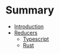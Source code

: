 # Summary

- [Introduction](./introduction.md)
- [Reducers](./reducers/README.md)
    - [Typescript](./reducers/typescript.md)
    - [Rust](./reducers/rust.md)
